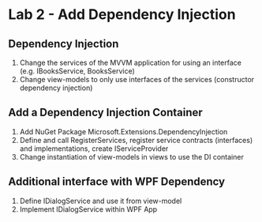 # Lab 2 - Add Dependency Injection

## Dependency Injection

1. Change the services of the MVVM application for using an interface (e.g. IBooksService, BooksService)
2. Change view-models to only use interfaces of the services (constructor dependency injection)

## Add a Dependency Injection Container

1. Add NuGet Package Microsoft.Extensions.DependencyInjection
2. Define and call RegisterServices, register service contracts (interfaces) and implementations, create IServiceProvider
3. Change instantiation of view-models in views to use the DI container

## Additional interface with WPF Dependency

1. Define IDialogService and use it from view-model
2. Implement IDialogService within WPF App






